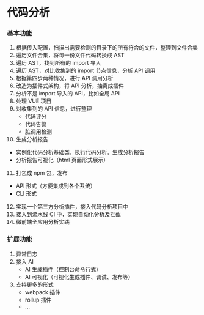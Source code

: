 # 代码分析


### 基本功能

1. 根据传入配置，扫描出需要检测的目录下的所有符合的文件，整理到文件合集
2. 遍历文件合集，将每一份文件代码转换成 AST
3. 遍历 AST，找到所有的 import 导入
4. 遍历 AST，对比收集到的 import 节点信息，分析 API 调用
5. 根据第四步两种情况，进行 API 调用分析
6. 改造为插件式架构，将 API 分析，抽离成插件
7. 分析不是 import 导入的 API，比如全局 API
8. 处理 VUE 项目
9. 对收集到的 API 信息，进行整理
   - 代码评分
   - 代码告警
   - 脏调用检测
10. 生成分析报告
   - 实例化代码分析基础类，执行代码分析，生成分析报告
   - 分析报告可视化（html 页面形式展示）
11. 打包成 npm 包，发布
   - API 形式（方便集成到各个系统）
   - CLI 形式
12. 实现一个第三方分析插件，接入代码分析项目中
13. 接入到流水线 CI 中，实现自动化分析及拦截
14. 微前端全应用分析实践



### 扩展功能

1. 异常日志
2. 接入 AI
   - AI 生成插件（控制台命令行式）
   - AI 可视化（可视化生成插件、调试、发布等）
3. 支持更多的形式
   - webpack 插件
   - rollup 插件
   - ...
